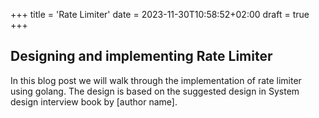 +++
title = 'Rate Limiter'
date = 2023-11-30T10:58:52+02:00
draft = true
+++
## Designing and implementing Rate Limiter

In this blog post we will walk through the implementation of rate limiter using golang. 
The design is based on the suggested design in System design interview book by [author name].

